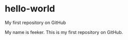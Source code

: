 hello-world
===========

My first repository on GitHub

My name is feeker. This is my first repository on GitHub.
